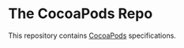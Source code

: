 # The CocoaPods Repo

This repository contains [CocoaPods](https://github.com/CocoaPods/CocoaPods) specifications.
